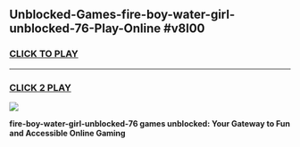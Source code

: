 
## Unblocked-Games-fire-boy-water-girl-unblocked-76-Play-Online #v8l00
<h3>
<a href="https://news.freeplayer.one?title=fire-boy-water-girl-unblocked-76&ref=3">CLICK TO PLAY</a></h3>
<hr>

<h3>
<a href="https://news.freeplayer.one?title=fire-boy-water-girl-unblocked-76&ref=3">CLICK 2 PLAY</a>
  
</h3>

<a href="https://news.freeplayer.one?title=fire-boy-water-girl-unblocked-76&ref=3"><img src="https://clearcache.store/games.png"></a>


**fire-boy-water-girl-unblocked-76 games unblocked: Your Gateway to Fun and Accessible Online Gaming**
